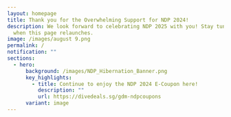 ```yaml
---
layout: homepage
title: Thank you for the Overwhelming Support for NDP 2024!
description: We look forward to celebrating NDP 2025 with you! Stay tuned for
  when this page relaunches.
image: /images/august 9.png
permalink: /
notification: ""
sections:
  - hero:
      background: /images/NDP_Hibernation_Banner.png
      key_highlights:
        - title: Continue to enjoy the NDP 2024 E-Coupon here!
          description: ""
          url: https://divedeals.sg/gdm-ndpcoupons
      variant: image
---
```

